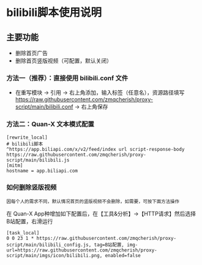 # bilibili脚本使用说明

## 主要功能
- 删除首页广告
- 删除首页竖版视频（可配置，默认关闭）

### 方法一（推荐）：直接使用 bilibili.conf 文件
- 在重写模块 -> 引用 -> 右上角添加，输入标签（任意名），资源路径填写 https://raw.githubusercontent.com/zmqcherish/proxy-script/main/bilibili.conf -> 右上角保存

### 方法二：Quan-X 文本模式配置
```properties
[rewrite_local]
# bilibili脚本
^https://app.biliapi.com/x/v2/feed/index url script-response-body https://raw.githubusercontent.com/zmqcherish/proxy-script/main/bilibili.js
[mitm]
hostname = app.biliapi.com
```

### 如何删除竖版视频
	因每个人的需求不同，默认情况首页的竖版视频不会删除，如需要，可按下面方法操作

在 Quan-X App种增加如下配置后，在【工具&分析】->【HTTP请求】然后选择B站配置，右滑运行
```properties
[task_local]
0 0 23 1 * https://raw.githubusercontent.com/zmqcherish/proxy-script/main/bilibili_config.js, tag=B站配置, img-url=https://raw.githubusercontent.com/zmqcherish/proxy-script/main/imgs/icon/bilibili.png, enabled=false
```